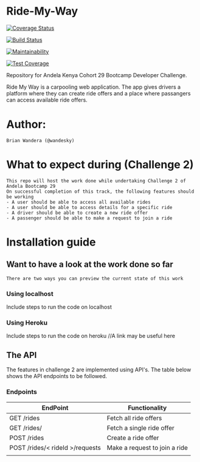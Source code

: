 # Ride-My-Way

[comment]: # (Coveralls badge)
[![Coverage Status](https://coveralls.io/repos/github/wandesky/lets-ride/badge.svg)](https://coveralls.io/github/wandesky/lets-ride)

[comment]: # (Travis badge)
[![Build Status](https://travis-ci.org/wandesky/lets-ride.svg?branch=develop)](https://travis-ci.org/wandesky/lets-ride)

[comment]: # (Codeclimate maintability badge)
[![Maintainability](https://api.codeclimate.com/v1/badges/cc2ab8ceaf068ba0bccd/maintainability)](https://codeclimate.com/github/wandesky/lets-ride/maintainability)

[comment]: # (Codeclimate test coverage badge)
[![Test Coverage](https://api.codeclimate.com/v1/badges/cc2ab8ceaf068ba0bccd/test_coverage)](https://codeclimate.com/github/wandesky/lets-ride/test_coverage)

Repository for Andela Kenya Cohort 29 Bootcamp Developer Challenge.

Ride My Way is a carpooling web application.
The app gives drivers a platform where they can create ride offers and a place where passangers can access available ride offers.

# Author:
    Brian Wandera (@wandesky)

# What to expect during (Challenge 2)
    This repo will host the work done while undertaking Challenge 2 of Andela Bootcamp 29
    On successful completion of this track, the following features should be working
    - A user should be able to access all available rides
    - A user should be able to access details for a specific ride
    - A driver should be able to create a new ride offer
    - A passenger should be able to make a request to join a ride

# Installation guide
## Want to have a look at the work done so far

    There are two ways you can preview the current state of this work
### Using localhost
Include steps to run the code on localhost
### Using Heroku 
Include steps to run the code on heroku //A link may be useful here


## The API
The features in challenge 2 are implemented using API's. The table below shows the API endpoints to be followed.
### Endpoints

| EndPoint | Functionality |
| ------------- | ------------- |
| GET /rides | Fetch all ride offers  |
| GET /rides/<rideId> | Fetch a single ride offer  |
| POST /rides | Create a ride offer |
| POST /rides/< rideId >/requests | Make a request to join a ride |
|  |  |
